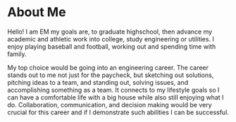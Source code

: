 # About Me
Hello! I am EM my goals are, to graduate highschool, then advance my academic and athletic work into college, study engineering or utilities. 
   I enjoy playing baseball and football, working out and spending time with family.

   My top choice would be going into an engineering career. The career stands out to me not just for the paycheck, but sketching out solutions, pitching ideas to a team, and standing out, solving issues, and accomplishing something as a team. It connects to my lifestyle goals so I can have a comfortable life with a big house while also still enjoying what I do. Collaboration, communication, and decision making would be very crucial for this career and if I demonstrate such abilities I can be successful. 
